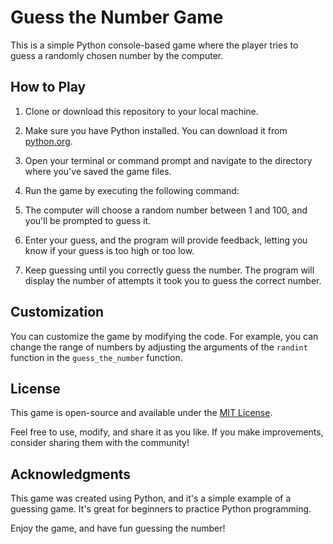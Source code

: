 # Guess the Number Game

This is a simple Python console-based game where the player tries to guess a randomly chosen number by the computer.

## How to Play

1. Clone or download this repository to your local machine.

2. Make sure you have Python installed. You can download it from [python.org](https://www.python.org/downloads/).

3. Open your terminal or command prompt and navigate to the directory where you've saved the game files.

4. Run the game by executing the following command:


5. The computer will choose a random number between 1 and 100, and you'll be prompted to guess it.

6. Enter your guess, and the program will provide feedback, letting you know if your guess is too high or too low.

7. Keep guessing until you correctly guess the number. The program will display the number of attempts it took you to guess the correct number.

## Customization

You can customize the game by modifying the code. For example, you can change the range of numbers by adjusting the arguments of the `randint` function in the `guess_the_number` function.

## License

This game is open-source and available under the [MIT License](LICENSE).

Feel free to use, modify, and share it as you like. If you make improvements, consider sharing them with the community!

## Acknowledgments

This game was created using Python, and it's a simple example of a guessing game. It's great for beginners to practice Python programming.

Enjoy the game, and have fun guessing the number!
